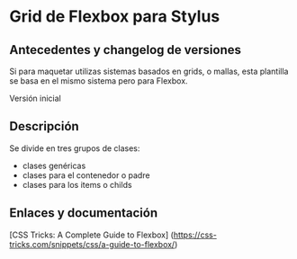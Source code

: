 # Grid de Flexbox para Stylus

## Antecedentes y changelog de versiones
Si para maquetar utilizas sistemas basados en grids, o mallas, esta plantilla se basa en el mismo sistema pero para Flexbox.

Versión inicial

## Descripción
Se divide en tres grupos de clases:
- clases genéricas
- clases para el contenedor o padre
- clases para los items o childs

## Enlaces y documentación
[CSS Tricks: A Complete Guide to Flexbox] (https://css-tricks.com/snippets/css/a-guide-to-flexbox/)
